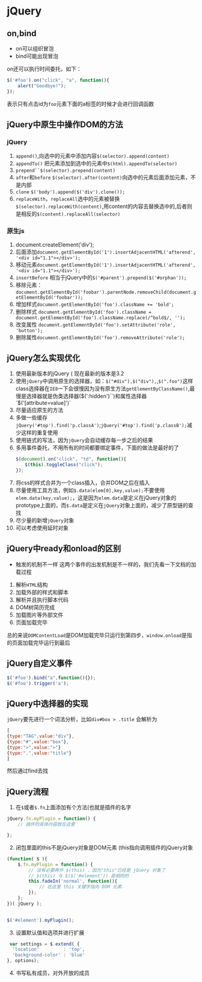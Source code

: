 # jQuery

## on,bind

- on可以组织冒泡
- bind可能出现冒泡

on还可以执行时间委托，如下：
```javascript
$('#foo').on("click", "a", function(){ 
    alert("Goodbye!");
});
```
表示只有点击id为`foo`元素下面的a标签的时候才会进行回调函数


## jQuery中原生中操作DOM的方法

### jQuery

1. `append()`,向选中的元素中添加内容`$(selector).append(content)`
2. `appendTo()` 把元素添加到选中的元素中`$(html).appendTo(selector)`
3. `prepend``$(selector).prepend(content)`
4. `after`和`before` `$(selector).after(content)`向选中的元素后面添加元素，不是内部
5. `clone` `$('body').append($('div').clone());`
6. `replaceWith`，`replaceAll`选中的元素被替换`$(selector).replaceWith(content)`,用content的内容去替换选中的,后者则是相反的`$(content).replaceAll(selector)`

### 原生js

1. document.createElement('div');
2. 后面添加`document.getElementById('1').insertAdjacentHTML('afterend', '<div id="1.1"></div>');`
3. 移动元素`document.getElementById('1').insertAdjacentHTML('afterend', '<div id="1.1"></div>');`
4. `insertBefore` 相当于jQuery中的`$('#parent').prepend($('#orphan'));`
5. 移除元素：`document.getElementById('foobar').parentNode.removeChild(document.getElementById('foobar'));`
6. 增加样式`document.getElementById('foo').className += 'bold';`
7. 删除样式 `document.getElementById('foo').className = document.getElementById('foo').className.replace(/^bold$/, '');`
8. 改变属性 `document.getElementById('foo').setAttribute('role', 'button');`
9. 删除属性`document.getElementById('foo').removeAttribute('role');`

## jQuery怎么实现优化

1. 使用最新版本的jQuery ( 现在最新的版本是3.2
2. 使用`jQuery`中调用原生的选择器，如：`$("#div"),$("div"),`,`$(".foo")`这样class选择器在`IE8`一下会很慢因为没有原生方法`getElementByClassName()`,最慢是选择器就是伪类选择器($(':hidden')``)和属性选择器`$('[attribute=value]')`
3. 尽量适应原生的方法
4. 多做一些缓存`jQuery('#top').find('p.classA')`;`jQuery('#top').find('p.classB');`减少这样的重复使用
5. 使用链式的写法，因为`jQuery`会自动缓存每一步之后的结果
6. 多用事件委托，不用所有的时间都要绑定事件，下面的做法是最好的了
```javascript
　　$(document).on("click", "td", function(){
　　　　$(this).toggleClass("click");
　　});
```
7. 将css的样式合并为一个class插入，合并DOM之后在插入
8. 尽量使用工具方法，例如`$.data(elem[0],key,value);`不要使用`elem.data(key,value);`，这是因为`elem.data`是定义在jQuery对象的prototype上面的，而`$.data`是定义在`jQuery`对象上面的，减少了原型链的查找
9. 尽少量的新增`jQuery`对象
10. 可以考虑使用延时对象

## jQuery中ready和onload的区别

- 触发的机制不一样
这两个事件的出发机制是不一样的，我们先看一下文档的加载过程

1. 解析`HTML`结构
2. 加载外部的样式和脚本
3. 解析并且执行脚本代码
4. DOM树简历完成
5. 加载图片等外部文件
6. 页面加载完毕

总的来说`DOMContentLoad`是DOM加载完毕只运行到第四步，`window.onload`是指的页面加载完毕运行到最后

## jQuery自定义事件

```javascript
$('#foo').bind("a",function(){});
$('#foo').trigger('a');
```

## jQuery中选择器的实现
`jQuery`要先进行一个词法分析，比如`div#box > .title`
会解析为
```javascript
[
{type:"TAG",value:"div"},
{type:"#",value:"box"},
{type:">",value:">"}
{type:".",value:"title"}
]
```
然后通过find去找

## jQuery流程

1. 在`$`或者`$.fn`上面添加有个方法(也就是插件的名字
```javascript
jQuery.fn.myPlugin = function() {
    // 插件的具体内容放在这里

};
```

2. 闭包里面的this不是jQuery对象是DOM元素 (this指向调用插件的jQuery对象
```javascript
(function( $ ){
    $.fn.myPlugin = function() {
        // 没有必要再作 $(this) ，因为"this"已经是 jQuery 对象了
        // $(this) 与 $($('#element')) 是相同的
        this.fadeIn('normal', function(){
            // 在这里 this 关键字指向 DOM 元素
        });		    		    
    };  		
})( jQuery );

   
$('#element').myPlugin();
```
3. 设置默认值和选项并进行扩展
```javascript
 var settings = $.extend( {
  'location'         : 'top',
  'background-color' : 'blue'
}, options);
```
4. 书写私有成员，对外开放的成员



 